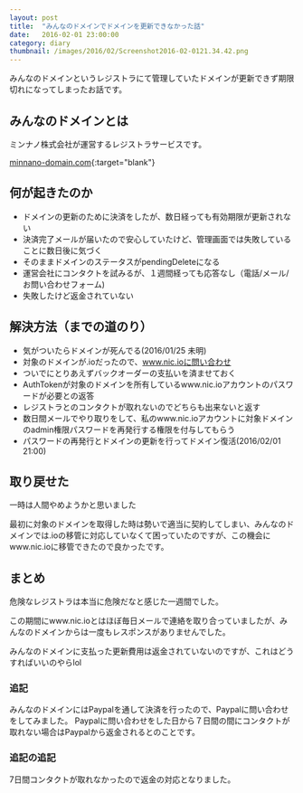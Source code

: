 ```yaml
---
layout: post
title:  "みんなのドメインでドメインを更新できなかった話"
date:   2016-02-01 23:00:00
category: diary
thumbnail: /images/2016/02/Screenshot2016-02-0121.34.42.png
---
```


みんなのドメインというレジストラにて管理していたドメインが更新できず期限切れになってしまったお話です。

## みんなのドメインとは

ミンナノ株式会社が運営するレジストラサービスです。

[minnano-domain.com](https://minnano-domain.com/index.php){:target="blank"}

## 何が起きたのか

- ドメインの更新のために決済をしたが、数日経っても有効期限が更新されない
- 決済完了メールが届いたので安心していたけど、管理画面では失敗していることに数日後に気づく
- そのままドメインのステータスがpendingDeleteになる
- 運営会社にコンタクトを試みるが、１週間経っても応答なし（電話/メール/お問い合わせフォーム)
- 失敗したけど返金されていない

## 解決方法（までの道のり）
- 気がついたらドメインが死んでる(2016/01/25 未明)
- 対象のドメインが.ioだったので、www.nic.ioに問い合わせ
- ついでにとりあえずバックオーダーの支払いを済ませておく
- AuthTokenが対象のドメインを所有しているwww.nic.ioアカウントのパスワードが必要との返答
- レジストラとのコンタクトが取れないのでどちらも出来ないと返す
- 数日間メールでやり取りをして、私のwww.nic.ioアカウントに対象ドメインのadmin権限パスワードを再発行する権限を付与してもらう
- パスワードの再発行とドメインの更新を行ってドメイン復活(2016/02/01 21:00)

## 取り戻せた
一時は人間やめようかと思いました

最初に対象のドメインを取得した時は勢いで適当に契約してしまい、みんなのドメインでは.ioの移管に対応していなくて困っていたのですが、この機会にwww.nic.ioに移管できたので良かったです。

## まとめ
危険なレジストラは本当に危険だなと感じた一週間でした。

この期間にwww.nic.ioとはほぼ毎日メールで連絡を取り合っていましたが、みんなのドメインからは一度もレスポンスがありませんでした。

みんなのドメインに支払った更新費用は返金されていないのですが、これはどうすればいいのやらlol

### 追記
みんなのドメインにはPaypalを通して決済を行ったので、Paypalに問い合わせをしてみました。
Paypalに問い合わせをした日から７日間の間にコンタクトが取れない場合はPaypalから返金されるとのことです。

### 追記の追記
7日間コンタクトが取れなかったので返金の対応となりました。
